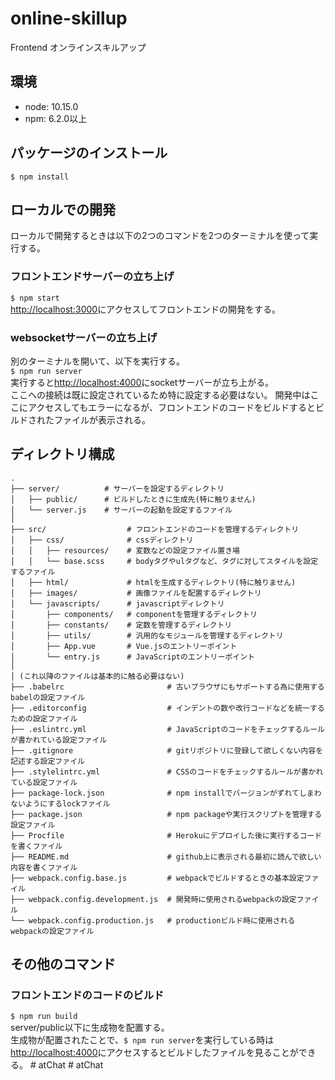 # online-skillup

Frontend オンラインスキルアップ

## 環境
+ node: 10.15.0
+ npm: 6.2.0以上

## パッケージのインストール
`$ npm install`

## ローカルでの開発
ローカルで開発するときは以下の2つのコマンドを2つのターミナルを使って実行する。

### フロントエンドサーバーの立ち上げ
`$ npm start`  
[http://localhost:3000](http://localhost:3000)にアクセスしてフロントエンドの開発をする。  

### websocketサーバーの立ち上げ
別のターミナルを開いて、以下を実行する。  
`$ npm run server`  
実行すると[http://localhost:4000](http://localhost:4000)にsocketサーバーが立ち上がる。  
ここへの接続は既に設定されているため特に設定する必要はない。
開発中はここにアクセスしてもエラーになるが、フロントエンドのコードをビルドするとビルドされたファイルが表示される。  

## ディレクトリ構成
```
.
├── server/          # サーバーを設定するディレクトリ
│   ├── public/      # ビルドしたときに生成先(特に触りません)
│   └── server.js    # サーバーの起動を設定するファイル
│
├── src/                  # フロントエンドのコードを管理するディレクトリ
│   ├── css/              # cssディレクトリ
│   │   ├── resources/    # 変数などの設定ファイル置き場
│   │   └── base.scss     # bodyタグやulタグなど、タグに対してスタイルを設定するファイル
│   ├── html/             # htmlを生成するディレクトリ(特に触りません)
│   ├── images/           # 画像ファイルを配置するディレクトリ
│   └── javascripts/      # javascriptディレクトリ
│       ├── components/   # componentを管理するディレクトリ
│       ├── constants/    # 定数を管理するディレクトリ
│       ├── utils/        # 汎用的なモジュールを管理するディレクトリ
│       ├── App.vue       # Vue.jsのエントリーポイント
│       └── entry.js      # JavaScriptのエントリーポイント
│
│ (これ以降のファイルは基本的に触る必要はない)
├── .babelrc                       # 古いブラウザにもサポートする為に使用するbabelの設定ファイル
├── .editorconfig                  # インデントの数や改行コードなどを統一するための設定ファイル
├── .eslintrc.yml                  # JavaScriptのコードをチェックするルールが書かれている設定ファイル
├── .gitignore                     # gitリポジトリに登録して欲しくない内容を記述する設定ファイル
├── .stylelintrc.yml               # CSSのコードをチェックするルールが書かれている設定ファイル
├── package-lock.json              # npm installでバージョンがずれてしまわないようにするlockファイル
├── package.json                   # npm packageや実行スクリプトを管理する設定ファイル
├── Procfile                       # Herokuにデプロイした後に実行するコードを書くファイル
├── README.md                      # github上に表示される最初に読んで欲しい内容を書くファイル
├── webpack.config.base.js         # webpackでビルドするときの基本設定ファイル
├── webpack.config.development.js  # 開発時に使用されるwebpackの設定ファイル
└── webpack.config.production.js   # productionビルド時に使用されるwebpackの設定ファイル
```

## その他のコマンド
### フロントエンドのコードのビルド
`$ npm run build`  
server/public以下に生成物を配置する。  
生成物が配置されたことで、`$ npm run server`を実行している時は[http://localhost:4000](http://localhost:4000)にアクセスするとビルドしたファイルを見ることができる。
#   a t C h a t  
 #   a t C h a t  
 